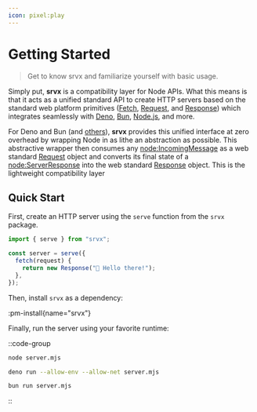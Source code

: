 ```yaml
---
icon: pixel:play
---
```


# Getting Started

> Get to know srvx and familiarize yourself with basic usage.

Simply put, **srvx** is a compatibility layer for Node APIs. What this means is that it acts as a unified standard API to create HTTP servers based on the standard web platform primitives ([Fetch][Fetch], [Request][Request], and [Response][Response]) which integrates seamlessly with [Deno][Deno], [Bun][Bun], [Node.js][Node], and more.

For Deno and Bun (and [others](/guide/advanced/experimental)), **srvx** provides this unified interface at zero overhead by wrapping Node in as lithe an abstraction as possible.
This abstractive wrapper then consumes any [node:IncomingMessage][IncomingMessage] as a web standard [Request][Request] object and converts its final state of a [node:ServerResponse][ServerResponse] into the web standard [Response][Response] object.
This is the lightweight compatibility layer

## Quick Start

First, create an HTTP server using the `serve` function from the `srvx` package.

```js [server.mjs]
import { serve } from "srvx";

const server = serve({
  fetch(request) {
    return new Response("👋 Hello there!");
  },
});
```

Then, install `srvx` as a dependency:

:pm-install{name="srvx"}

Finally, run the server using your favorite runtime:

::code-group

```bash [node]
node server.mjs
```

```bash [deno]
deno run --allow-env --allow-net server.mjs
```

```bash [bun]
bun run server.mjs
```

::

[Deno]: https://deno.com/
[Bun]: https://bun.sh/
[Node]: https://nodejs.org/
[Fetch]: https://developer.mozilla.org/en-US/docs/Web/API/Fetch_API
[Request]: https://developer.mozilla.org/en-US/docs/Web/API/Request
[Response]: https://developer.mozilla.org/en-US/docs/Web/API/Response
[IncomingMessage]: https://nodejs.org/api/http.html#http_class_http_incomingmessage
[ServerResponse]: https://nodejs.org/api/http.html#http_class_http_serverresponse
